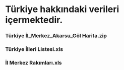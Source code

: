 # Türkiye hakkındaki verileri içermektedir. 

### Türkiye İl_Merkez_Akarsu_Göl Harita.zip

### Türkiye İlleri Listesi.xls

### İl Merkez Rakımları.xls
